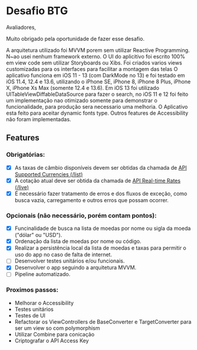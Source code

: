 # Desafio BTG

Avaliadores,

Muito obrigado pela oportunidade de fazer esse desafio.

A arquitetura utilizado foi MVVM porem sem utilizar Reactive Programming. N~ao usei nenhum framework externo. O UI do aplicitivo foi escrito 100% em view code sem utilizar Storyboards ou Xibs. Foi criados varios views customizadas para os interfaces para facilitar a montagem das telas
O aplicativo funciona em iOS 11 - 13 (com DarkMode no 13) e foi testado em iOS 11.4, 12.4 e 13.6, utilizando o iPhone SE, iPhone 8, iPhone 8 Plus, iPhone X, iPhone Xs Max (somente 12.4 e 13.6).
Em iOS 13 foi utilizado UITableViewDiffableDataSource para fazer o search, no iOS 11 e 12 foi feito um implementação nao otimizado somente para demonstrar o funcionalidade, para produção sera necessario uma melhoria.
O Aplicativo esta feito para aceitar dynamic fonts type. Outros features de Accessibility não foram implementadas.

## Features
### Obrigatórias:
- [x] As taxas de câmbio disponíveis devem ser obtidas da chamada de [API Supported Currencies (/list)](https://currencylayer.com/documentation)
- [x] A cotação atual deve ser obtida da chamada de [API Real-time Rates (/live)](https://currencylayer.com/documentation)
- [x] É necessário fazer tratamento de erros e dos fluxos de exceção, como busca vazia, carregamento e outros erros que possam ocorrer.

### Opcionais (não necessário, porém contam pontos):
- [x] Funcinalidade de busca na lista de moedas por nome ou sigla da moeda ("dólar" ou "USD").
- [x] Ordenação da lista de moedas por nome ou código.
- [x] Realizar a persistência local da lista de moedas e taxas para permitir o uso do app no caso de falta de internet.
- [ ] Desenvolver testes unitários e/ou funcionais. 
- [x] Desenvolver o app seguindo a arquitetura MVVM.
- [ ] Pipeline automatizado.

### Proximos passos:
- Melhorar o Accessibility
- Testes unitários
- Testes de UI
- Refactorar os ViewControllers de BaseConverter e TargetConverter para ser um view so com polymorphism
- Utilizar Combine para conicação
- Criptografar o API Access Key